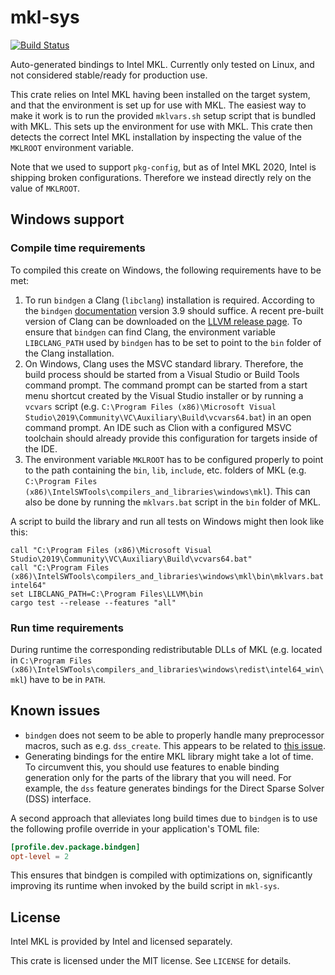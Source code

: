 # mkl-sys

[![Build Status](https://github.com/Andlon/mkl-sys/workflows/Build%20and%20run%20tests/badge.svg)](https://github.com/Andlon/mkl-sys/actions)

Auto-generated bindings to Intel MKL. Currently only tested on Linux, and not considered stable/ready for production use.

This crate relies on Intel MKL having been installed on the target system,
and that the environment is set up for use with MKL.
The easiest way to make it work is to run the provided `mklvars.sh` setup script that is bundled with MKL.
This sets up the environment for use with MKL. This crate then detects the correct Intel MKL installation
by inspecting the value of the `MKLROOT` environment variable.

Note that we used to support `pkg-config`, but as of Intel MKL 2020, Intel is shipping broken
configurations. Therefore we instead directly rely on the value of `MKLROOT`.

## Windows support

### Compile time requirements
To compiled this create on Windows, the following requirements have to be met:
1. To run `bindgen` a Clang (`libclang`) installation is required. According to the `bindgen` [documentation](https://rust-lang.github.io/rust-bindgen/requirements.html#clang) version 3.9 should suffice. A recent pre-built version of Clang can be downloaded on the [LLVM release page](https://releases.llvm.org/download.html). To ensure that `bindgen` can find Clang, the environment variable `LIBCLANG_PATH` used by `bindgen` has to be set to point to the `bin` folder of the Clang installation. 
2. On Windows, Clang uses the MSVC standard library. Therefore, the build process should be started from a Visual Studio or Build Tools command prompt. The command prompt can be started from a start menu shortcut created by the Visual Studio installer or by running a `vcvars` script (e.g. `C:\Program Files (x86)\Microsoft Visual Studio\2019\Community\VC\Auxiliary\Build\vcvars64.bat`) in an open command prompt. An IDE such as Clion with a configured MSVC toolchain should already provide this configuration for targets inside of the IDE.
3. The environment variable `MKLROOT` has to be configured properly to point to the path containing the `bin`, `lib`, `include`, etc. folders of MKL (e.g. `C:\Program Files (x86)\IntelSWTools\compilers_and_libraries\windows\mkl`). This can also be done by running the `mklvars.bat` script in the `bin` folder of MKL.

A script to build the library and run all tests on Windows might then look like this:
```
call "C:\Program Files (x86)\Microsoft Visual Studio\2019\Community\VC\Auxiliary\Build\vcvars64.bat"
call "C:\Program Files (x86)\IntelSWTools\compilers_and_libraries\windows\mkl\bin\mklvars.bat intel64"
set LIBCLANG_PATH=C:\Program Files\LLVM\bin
cargo test --release --features "all"
```

### Run time requirements
During runtime the corresponding redistributable DLLs of MKL (e.g. located in `C:\Program Files (x86)\IntelSWTools\compilers_and_libraries\windows\redist\intel64_win\mkl`) have to be in `PATH`.

## Known issues
- `bindgen` does not seem to be able to properly handle many preprocessor macros, such as e.g. `dss_create`.
This appears to be related to [this issue](https://github.com/rust-lang/rust-bindgen/issues/753).
- Generating bindings for the entire MKL library might take a lot of time. To circumvent this, you should use features
to enable binding generation only for the parts of the library that you will need. For example, the `dss` feature
generates bindings for the Direct Sparse Solver (DSS) interface.

A second approach that alleviates long build times due to `bindgen` is to use the following profile override
in your application's TOML file:

```toml
[profile.dev.package.bindgen]
opt-level = 2
```

This ensures that bindgen is compiled with optimizations on, significantly improving its runtime when
invoked by the build script in `mkl-sys`.

## License
Intel MKL is provided by Intel and licensed separately.

This crate is licensed under the MIT license. See `LICENSE` for details.

